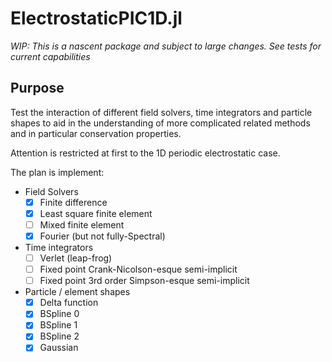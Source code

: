 # ElectrostaticPIC1D.jl

*WIP: This is a nascent package and subject to large changes. See tests for current capabilities*


## Purpose

Test the interaction of different field solvers, time integrators and particle
shapes to aid in the understanding of more complicated related methods and
in particular conservation properties.

Attention is restricted at first to the 1D periodic electrostatic case.

The plan is implement:

 - Field Solvers
   - [x] Finite difference
   - [x] Least square finite element
   - [ ] Mixed finite element
   - [x] Fourier (but not fully-Spectral)

 - Time integrators
   - [ ] Verlet (leap-frog)
   - [ ] Fixed point Crank-Nicolson-esque semi-implicit
   - [ ] Fixed point 3rd order Simpson-esque semi-implicit

 - Particle / element shapes
   - [x] Delta function
   - [x] BSpline 0
   - [x] BSpline 1
   - [x] BSpline 2
   - [x] Gaussian
